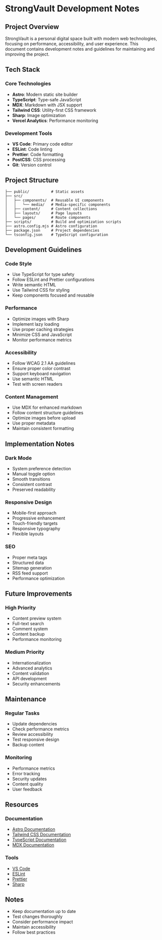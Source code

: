 # StrongVault Development Notes

## Project Overview

StrongVault is a personal digital space built with modern web technologies, focusing on performance, accessibility, and user experience. This document contains development notes and guidelines for maintaining and improving the project.

## Tech Stack

### Core Technologies

- **Astro**: Modern static site builder
- **TypeScript**: Type-safe JavaScript
- **MDX**: Markdown with JSX support
- **Tailwind CSS**: Utility-first CSS framework
- **Sharp**: Image optimization
- **Vercel Analytics**: Performance monitoring

### Development Tools

- **VS Code**: Primary code editor
- **ESLint**: Code linting
- **Prettier**: Code formatting
- **PostCSS**: CSS processing
- **Git**: Version control

## Project Structure

```
├── public/          # Static assets
├── src/
│   ├── components/  # Reusable UI components
│   │   └── media/   # Media-specific components
│   ├── content/     # Content collections
│   ├── layouts/     # Page layouts
│   └── pages/       # Route components
├── scripts/         # Build and optimization scripts
├── astro.config.mjs # Astro configuration
├── package.json     # Project dependencies
└── tsconfig.json    # TypeScript configuration
```

## Development Guidelines

### Code Style

- Use TypeScript for type safety
- Follow ESLint and Prettier configurations
- Write semantic HTML
- Use Tailwind CSS for styling
- Keep components focused and reusable

### Performance

- Optimize images with Sharp
- Implement lazy loading
- Use proper caching strategies
- Minimize CSS and JavaScript
- Monitor performance metrics

### Accessibility

- Follow WCAG 2.1 AA guidelines
- Ensure proper color contrast
- Support keyboard navigation
- Use semantic HTML
- Test with screen readers

### Content Management

- Use MDX for enhanced markdown
- Follow content structure guidelines
- Optimize images before upload
- Use proper metadata
- Maintain consistent formatting

## Implementation Notes

### Dark Mode

- System preference detection
- Manual toggle option
- Smooth transitions
- Consistent contrast
- Preserved readability

### Responsive Design

- Mobile-first approach
- Progressive enhancement
- Touch-friendly targets
- Responsive typography
- Flexible layouts

### SEO

- Proper meta tags
- Structured data
- Sitemap generation
- RSS feed support
- Performance optimization

## Future Improvements

### High Priority

- Content preview system
- Full-text search
- Comment system
- Content backup
- Performance monitoring

### Medium Priority

- Internationalization
- Advanced analytics
- Content validation
- API development
- Security enhancements

## Maintenance

### Regular Tasks

- Update dependencies
- Check performance metrics
- Review accessibility
- Test responsive design
- Backup content

### Monitoring

- Performance metrics
- Error tracking
- Security updates
- Content quality
- User feedback

## Resources

### Documentation

- [Astro Documentation](https://docs.astro.build)
- [Tailwind CSS Documentation](https://tailwindcss.com/docs)
- [TypeScript Documentation](https://www.typescriptlang.org/docs)
- [MDX Documentation](https://mdxjs.com/docs)

### Tools

- [VS Code](https://code.visualstudio.com)
- [ESLint](https://eslint.org)
- [Prettier](https://prettier.io)
- [Sharp](https://sharp.pixelplumbing.com)

## Notes

- Keep documentation up to date
- Test changes thoroughly
- Consider performance impact
- Maintain accessibility
- Follow best practices
